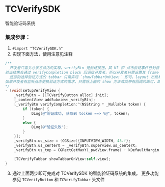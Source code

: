 # TCVerifySDK
智能验证码系统
### 集成步骤：
1.  `#import "TCVerifySDK.h"`
2. 实现下面方法，使用注意见注释

```objective-c
/**
  开发者只需关心该方法内的实现，verifyBtn 是验证按钮，其 UI 和 点击验证事件已封装在内部，
验证结果会通过 verifyCompletion block 回调给开发者。所以开发者只需设置其 frame 布局和接收回调即可。
  底部的选择验证方式的 tabbar 只需实现 `showTabbarOnView:` 即可。layout 布局和点击按钮更换验证方式的逻辑已封装在内部。
如果开发者有监听点击更换验证方式的需求，只需将上面的 show 方法改成带有回调的即可，即`showTabbarOnView: selectTypeCallback:`。
*/
- (void)setupVerifyView {
    _verifyBtn = [[TCVerifyButton alloc] init];
    [_contentView addSubview:_verifyBtn];
    [_verifyBtn verifyCompletion:^(NSString * _Nullable token) {
        if (token) {
            DLog(@"验证成功, 获取到 tocken ==> %@", token);
        }
        else {
            DLog(@"验证失败");
        }
    }];
    _verifyBtn.us_size = (CGSize){INPUTVIEW_WIDTH, 45.f};
    _verifyBtn.us_centerX = _verifyBtn.superview.us_centerX;
    _verifyBtn.us_top = CGRectGetMaxY(_pwdView.frame) + kDefaultMargin;

    [TCVerifyTabbar showTabbarOnView:self.view];
}
```
3. 通过上面两步即可完成对 TCVerifySDK 的智能验证码系统的集成。
更多功能参见 `TCVerifyButton` 和 `TCVerifyTabbar` 头文件
